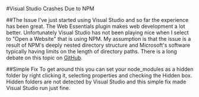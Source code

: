 ﻿#Visual Studio Crashes Due to NPM
 
##The Issue
I've just started using Visual Studio and so far the experience has been great. The Web Essentials plugin makes web development a lot better. Unfortunately Visual Studio has not been playing nice when I select to "Open a Website" that is using NPM. My assumption is that the issue is a result of NPM's deeply nested directory structure and Microsoft's software typically having limits on the length of directory paths. There is a long debate on this topic on [GitHub](https://github.com/joyent/node/issues/6960#issuecomment-46704998).
 
##Simple Fix
To get around this you can set your node_modules as a hidden folder by right clicking it, selecting properties and checking the Hidden box.
Hidden folders are not detected by Visual Studio and this simple fix made Visual Studio run just fine. 